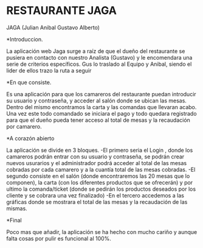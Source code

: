 # RESTAURANTE JAGA

JAGA (Julian Anibal Gustavo Alberto)

*Introduccion.

La aplicación web Jaga surge a raíz de que el dueño del restaurante se pusiera en contacto con nuestro Analista (Gustavo) y le encomendara una serie de criterios específicos. Gus lo traslado al Equipo y Anibal, siendo el lider de ellos trazo la ruta a seguir

*En que consiste.

Es una aplicación para que los camareros del restaurante puedan introducir su usuario y contraseña, y acceder al salón donde se ubican las mesas. Dentro del mismo encontramos la carta y las comandas que llevaran acabo. Una vez este todo comandado se iniciara el pago y todo quedara registrado para que el dueño pueda tener acceso al total de mesas y la recaudación por camarero.

*A corazón abierto

La aplicación se divide en 3 bloques. 
-El primero seria el Login , donde los camareros podrán entrar con su usuario y contraseña, se podrán crear nuevos usurarios y el administrador podrá acceder al total de las mesas cobradas por cada camarero y a la cuantía total de las mesas cobradas.
-El segundo consiste en el salón (donde encontraremos las 20 mesas que lo componen), la carta (con los diferentes productos que se ofrecerán) y por ultimo la comanda/ticket (donde se pedirán los productos deseados por los cliente y se cobrara una vez finalizado)
-En el tercero accedemos a las gráficas donde se mostrara el total de las mesas y la recaudación de las mismas.


*Final

Poco mas que añadir, la aplicación se ha hecho con mucho cariño y aunque falta cosas por pulir es funcional al 100%.



